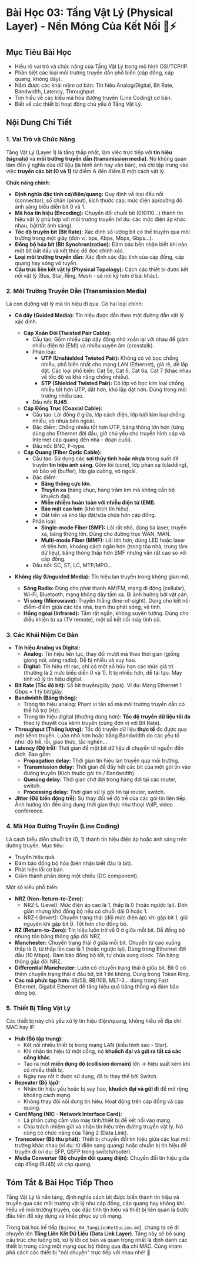 # Bài Học 03: Tầng Vật Lý (Physical Layer) - Nền Móng Của Kết Nối 🧱⚡

## Mục Tiêu Bài Học

*   Hiểu rõ vai trò và chức năng của Tầng Vật Lý trong mô hình OSI/TCP/IP.
*   Phân biệt các loại môi trường truyền dẫn phổ biến (cáp đồng, cáp quang, không dây).
*   Nắm được các khái niệm cơ bản: Tín hiệu Analog/Digital, Bit Rate, Bandwidth, Latency, Throughput.
*   Tìm hiểu về các kiểu mã hóa đường truyền (Line Coding) cơ bản.
*   Biết về các thiết bị hoạt động chủ yếu ở Tầng Vật Lý.

## Nội Dung Chi Tiết

### 1. Vai Trò và Chức Năng

Tầng Vật Lý (Layer 1) là tầng thấp nhất, làm việc trực tiếp với **tín hiệu (signals)** và **môi trường truyền dẫn (transmission media)**. Nó không quan tâm đến ý nghĩa của dữ liệu (là hình ảnh hay văn bản), mà chỉ tập trung vào việc **truyền các bit (0 và 1)** từ điểm A đến điểm B một cách vật lý.

**Chức năng chính:**

*   **Định nghĩa đặc tính cơ/điện/quang:** Quy định về loại đầu nối (connector), số chân (pinout), kích thước cáp, mức điện áp/cường độ ánh sáng biểu diễn bit 0 và 1.
*   **Mã hóa tín hiệu (Encoding):** Chuyển đổi chuỗi bit (010110...) thành tín hiệu vật lý phù hợp với môi trường truyền (ví dụ: các mức điện áp khác nhau, bật/tắt ánh sáng).
*   **Tốc độ truyền bit (Bit Rate):** Xác định số lượng bit có thể truyền qua môi trường trong một giây (đơn vị: bps, Kbps, Mbps, Gbps...).
*   **Đồng bộ hóa bit (Bit Synchronization):** Đảm bảo bên nhận biết khi nào một bit bắt đầu và kết thúc để đọc chính xác.
*   **Loại môi trường truyền dẫn:** Xác định các đặc tính của cáp đồng, cáp quang hay sóng vô tuyến.
*   **Cấu trúc liên kết vật lý (Physical Topology):** Cách các thiết bị được kết nối vật lý (Bus, Star, Ring, Mesh - sẽ nói kỹ hơn ở bài khác).

### 2. Môi Trường Truyền Dẫn (Transmission Media)

Là con đường vật lý mà tín hiệu đi qua. Có hai loại chính:

*   **Có dây (Guided Media):** Tín hiệu được dẫn theo một đường dẫn vật lý xác định.
    *   **Cáp Xoắn Đôi (Twisted Pair Cable):**
        *   Cấu tạo: Gồm nhiều cặp dây đồng nhỏ xoắn lại với nhau để giảm nhiễu điện từ (EMI) và nhiễu xuyên âm (crosstalk).
        *   Phân loại:
            *   **UTP (Unshielded Twisted Pair):** Không có vỏ bọc chống nhiễu, phổ biến nhất cho mạng LAN (Ethernet), giá rẻ, dễ lắp đặt. Các loại phổ biến: Cat 5e, Cat 6, Cat 6a, Cat 7 (khác nhau về tốc độ và khả năng chống nhiễu).
            *   **STP (Shielded Twisted Pair):** Có lớp vỏ bọc kim loại chống nhiễu tốt hơn UTP, đắt hơn, khó lắp đặt hơn. Dùng trong môi trường nhiễu cao.
        *   Đầu nối: **RJ45**.
    *   **Cáp Đồng Trục (Coaxial Cable):**
        *   Cấu tạo: Lõi đồng ở giữa, lớp cách điện, lớp lưới kim loại chống nhiễu, vỏ nhựa bên ngoài.
        *   Đặc điểm: Chống nhiễu tốt hơn UTP, băng thông lớn hơn (từng dùng cho Ethernet đời đầu, giờ chủ yếu cho truyền hình cáp và Internet cáp quang đến nhà - đoạn cuối).
        *   Đầu nối: BNC, F-type.
    *   **Cáp Quang (Fiber Optic Cable):**
        *   Cấu tạo: Sử dụng các **sợi thủy tinh hoặc nhựa** trong suốt để truyền **tín hiệu ánh sáng**. Gồm lõi (core), lớp phản xạ (cladding), vỏ bảo vệ (buffer), lớp gia cường, vỏ ngoài.
        *   Đặc điểm:
            *   **Băng thông cực lớn.**
            *   **Truyền xa** (hàng chục, hàng trăm km mà không cần bộ khuếch đại).
            *   **Miễn nhiễm hoàn toàn với nhiễu điện từ (EMI).**
            *   **Bảo mật cao hơn** (khó trích tín hiệu).
            *   Đắt tiền và khó lắp đặt/sửa chữa hơn cáp đồng.
        *   Phân loại:
            *   **Single-mode Fiber (SMF):** Lõi rất nhỏ, dùng tia laser, truyền xa, băng thông lớn. Dùng cho đường trục WAN, MAN.
            *   **Multi-mode Fiber (MMF):** Lõi lớn hơn, dùng LED hoặc laser rẻ tiền hơn, khoảng cách ngắn hơn (trong tòa nhà, trung tâm dữ liệu), băng thông thấp hơn SMF nhưng vẫn rất cao so với cáp đồng.
        *   Đầu nối: SC, ST, LC, MTP/MPO...

*   **Không dây (Unguided Media):** Tín hiệu lan truyền trong không gian mở.
    *   **Sóng Radio:** Dùng cho phát thanh AM/FM, mạng di động (cellular), Wi-Fi, Bluetooth, mạng không dây tầm xa. Bị ảnh hưởng bởi vật cản.
    *   **Vi sóng (Microwave):** Truyền thẳng (line-of-sight). Dùng cho kết nối điểm-điểm giữa các tòa nhà, trạm thu phát sóng, vệ tinh.
    *   **Hồng ngoại (Infrared):** Tầm rất ngắn, không xuyên tường. Dùng cho điều khiển từ xa (TV remote), một số kết nối máy tính cũ.

### 3. Các Khái Niệm Cơ Bản

*   **Tín hiệu Analog vs Digital:**
    *   **Analog:** Tín hiệu liên tục, thay đổi mượt mà theo thời gian (giống giọng nói, sóng radio). Dễ bị nhiễu và suy hao.
    *   **Digital:** Tín hiệu rời rạc, chỉ có một số hữu hạn các mức giá trị (thường là 2 mức biểu diễn 0 và 1). Ít bị nhiễu hơn, dễ tái tạo. Máy tính xử lý tín hiệu digital.
*   **Bit Rate (Tốc độ bit):** Số bit truyền/giây (bps). Ví dụ: Mạng Ethernet 1 Gbps = 1 tỷ bit/giây.
*   **Bandwidth (Băng thông):**
    *   Trong tín hiệu analog: Phạm vi tần số mà môi trường truyền dẫn có thể hỗ trợ (Hz).
    *   Trong tín hiệu digital (thường dùng hơn): **Tốc độ truyền dữ liệu tối đa** theo lý thuyết của kênh truyền (cùng đơn vị với Bit Rate).
*   **Throughput (Thông lượng):** Tốc độ truyền dữ liệu **thực tế** đo được qua một kênh truyền. Luôn nhỏ hơn hoặc bằng Bandwidth do các yếu tố như: độ trễ, lỗi, giao thức, tắc nghẽn...
*   **Latency (Độ trễ):** Thời gian để một bit dữ liệu di chuyển từ nguồn đến đích. Bao gồm:
    *   **Propagation delay:** Thời gian tín hiệu lan truyền qua môi trường.
    *   **Transmission delay:** Thời gian để đẩy hết các bit của một gói tin vào đường truyền (Kích thước gói tin / Bandwidth).
    *   **Queuing delay:** Thời gian chờ đợi trong hàng đợi tại các router, switch.
    *   **Processing delay:** Thời gian xử lý gói tin tại router, switch.
*   **Jitter (Độ biến động trễ):** Sự thay đổi về độ trễ của các gói tin liên tiếp. Ảnh hưởng lớn đến ứng dụng thời gian thực như thoại VoIP, video conference.

### 4. Mã Hóa Đường Truyền (Line Coding)

Là cách biểu diễn chuỗi bit (0, 1) thành tín hiệu điện áp hoặc ánh sáng trên đường truyền. Mục tiêu:

*   Truyền hiệu quả.
*   Đảm bảo đồng bộ hóa (bên nhận biết đâu là bit).
*   Phát hiện lỗi cơ bản.
*   Giảm thành phần dòng một chiều (DC component).

Một số kiểu phổ biến:

*   **NRZ (Non-Return-to-Zero):**
    *   NRZ-L (Level): Mức điện áp cao là 1, thấp là 0 (hoặc ngược lại). Đơn giản nhưng khó đồng bộ nếu có chuỗi dài 0 hoặc 1.
    *   NRZ-I (Invert): Chuyển trạng thái (đổi mức điện áp) khi gặp bit 1, giữ nguyên khi gặp bit 0. Tốt hơn cho đồng bộ.
*   **RZ (Return-to-Zero):** Tín hiệu luôn trở về 0 ở giữa mỗi bit. Dễ đồng bộ nhưng tốn băng thông gấp đôi NRZ.
*   **Manchester:** Chuyển trạng thái ở giữa mỗi bit. Chuyển từ cao xuống thấp là 0, từ thấp lên cao là 1 (hoặc ngược lại). Dùng trong Ethernet đời đầu (10 Mbps). Đảm bảo đồng bộ tốt, tự chứa xung clock. Tốn băng thông gấp đôi NRZ.
*   **Differential Manchester:** Luôn có chuyển trạng thái ở giữa bit. Bit 0 có thêm chuyển trạng thái ở đầu bit, bit 1 thì không. Dùng trong Token Ring.
*   **Các mã phức tạp hơn:** 4B/5B, 8B/10B, MLT-3... dùng trong Fast Ethernet, Gigabit Ethernet để tăng hiệu quả băng thông và đảm bảo đồng bộ.

### 5. Thiết Bị Tầng Vật Lý

Các thiết bị này chủ yếu xử lý tín hiệu điện/quang, không hiểu về địa chỉ MAC hay IP.

*   **Hub (Bộ tập trung):**
    *   Kết nối nhiều thiết bị trong mạng LAN (kiểu hình sao - Star).
    *   Khi nhận tín hiệu từ một cổng, nó **khuếch đại và gửi ra tất cả các cổng khác**.
    *   Tạo ra một **miền đụng độ (collision domain)** lớn -> hiệu suất kém khi có nhiều thiết bị.
    *   Ngày nay rất ít được sử dụng, đã bị thay thế bởi Switch.
*   **Repeater (Bộ lặp):**
    *   Nhận tín hiệu yếu hoặc bị suy hao, **khuếch đại và gửi đi** để mở rộng khoảng cách mạng.
    *   Không thay đổi nội dung tín hiệu. Hoạt động trên cáp đồng và cáp quang.
*   **Card Mạng (NIC - Network Interface Card):**
    *   Là phần cứng cắm vào máy tính/thiết bị để kết nối vào mạng.
    *   Chịu trách nhiệm gửi và nhận tín hiệu trên đường truyền vật lý. Nó cũng có chức năng của Tầng 2 (Data Link).
*   **Transceiver (Bộ thu phát):** Thiết bị chuyển đổi tín hiệu giữa các loại môi trường khác nhau (ví dụ: từ điện sang quang) hoặc chuẩn bị tín hiệu để truyền đi (ví dụ: SFP, QSFP trong switch/router).
*   **Media Converter (Bộ chuyển đổi quang điện):** Chuyển đổi tín hiệu giữa cáp đồng (RJ45) và cáp quang.

## Tóm Tắt & Bài Học Tiếp Theo

Tầng Vật Lý là nền tảng, định nghĩa cách bit được biến thành tín hiệu và truyền qua các môi trường vật lý như cáp đồng, cáp quang hay không khí. Hiểu về môi trường truyền, các đặc tính tín hiệu và thiết bị liên quan là bước đầu tiên để xây dựng và khắc phục sự cố mạng.

Trong bài học kế tiếp (`BaiHoc_04_TangLienKetDuLieu.md`), chúng ta sẽ di chuyển lên **Tầng Liên Kết Dữ Liệu (Data Link Layer)**. Tầng này sẽ bổ sung cấu trúc cho luồng bit, xử lý lỗi cơ bản và quan trọng nhất là định danh các thiết bị trong cùng một mạng cục bộ thông qua địa chỉ MAC. Cùng khám phá cách các thiết bị "nói chuyện" trực tiếp với nhau nhé! 🤝
